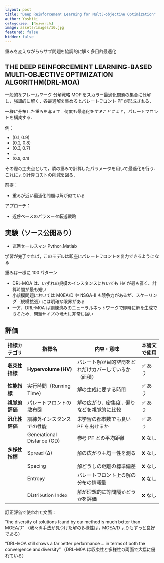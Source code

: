 ```yaml
---
layout: post
title: "Deep Reinforcement Learning for Multi-objective Optimization"
author: Yoshiki
categories: [Research]
image: assets/images/10.jpg
featured: false
hidden: false
---
```


重みを変えながららサブ問題を協調的に解く多目的最適化

## THE DEEP REINFORCEMENT LEARNING-BASED MULTI-OBJECTIVE OPTIMIZATION ALGORITHM(DRL-MOA)

一般的なフレームワーク
分解戦略
MOP をスカラー最適化問題の集合に分解し，強調的に解く．各最適解を集めるとパレートフロント PF が形成される．

一様に分布した重みを与えて，何度も最適化をすることにより，パレートフロントを構成する．

例：

- (0.1, 0.9)
- (0.2, 0.8)
- (0.3, 0.7)
- ...
- (0.9, 0.1)

その際の工夫点として，隣の重みで計算したパラメータを用いて最適化を行う．
これにより計算コストの削減を図る．

前提：

- 重みが近い最適化問題は解が似ている

アプローチ：

- 近傍ベースのパラメータ転送戦略

## 実験（ソース公開あり）

- 巡回セールスマン
  Python,Matlab

学習が完了すれば，このモデルは即座にパレートフロントを出力できるようになる

重みは一様に 100 パターン

- DRL-MOA は、いずれの規模のインスタンスにおいても HV が最も高く、計算時間が最も短い
- 小規模問題においては MOEA/D や NSGA-II も競争力があるが、スケーリング（規模拡張）には明確な限界がある
- 一方、DRL-MOA は訓練済みのニューラルネットワークで即時に解を生成できるため、問題サイズの増大に非常に強い

## 評価

| 指標カテゴリ   | 指標名                     | 内容・意味                                             | 本論文で使用 |
| -------------- | -------------------------- | ------------------------------------------------------ | ------------ |
| **収束性指標** | **Hypervolume (HV)**       | パレート解が目的空間をどれだけカバーしているか（面積） | ✅ あり      |
| **性能指標**   | 実行時間（Running Time）   | 解の生成に要する時間                                   | ✅ あり      |
| **視覚的評価** | パレートフロントの散布図   | 解の広がり，密集度，偏りなどを視覚的に比較             | ✅ あり      |
| **汎化性評価** | 訓練外インスタンスでの性能 | 未学習の都市数でも良い PF を出せるか                   | ✅ あり      |
|                | Generational Distance (GD) | 参考 PF との平均距離                                   | ❌ なし      |
| **多様性指標** | Spread (Δ)                 | 解の広がり＋均一性を測る                               | ❌ なし      |
|                | Spacing                    | 解どうしの距離の標準偏差                               | ❌ なし      |
|                | Entropy                    | パレートフロント上の解の分布の情報量                   | ❌ なし      |
|                | Distribution Index         | 解が理想的に等間隔かどうかを評価                       | ❌ なし      |

訂正評価で使われた文面：

“the diversity of solutions found by our method is much better than MOEA/D”
（我々の手法が見つけた解の多様性は，MOEA/D よりもずっと良好である）

“DRL-MOA still shows a far better performance … in terms of both the convergence and diversity”
（DRL-MOA は収束性と多様性の両面で大幅に優れている）
